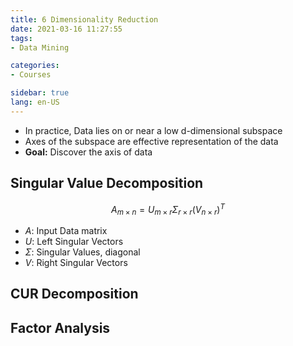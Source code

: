 ```yaml
---
title: 6 Dimensionality Reduction
date: 2021-03-16 11:27:55
tags: 
- Data Mining

categories: 
- Courses

sidebar: true
lang: en-US
---
```



<!-- more -->


- In practice, Data lies on or near a low d-dimensional subspace
- Axes of the subspace are effective representation of the data
- **Goal:** Discover the axis of data


## Singular Value Decomposition


$$
A_{m\times n} = U_{m \times r} \Sigma_{r\times r}  (V_{n \times r})^T
$$

- $A$: Input Data matrix
- $U$: Left Singular Vectors
- $\Sigma$: Singular Values, diagonal
- $V$: Right Singular Vectors




## CUR Decomposition






## Factor Analysis

